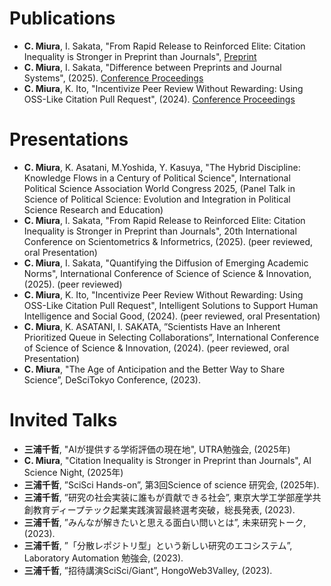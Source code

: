 # Publications
* **C. Miura**, I. Sakata, "From Rapid Release to Reinforced Elite: Citation Inequality is Stronger in Preprint than Journals", 
[Preprint](https://arxiv.org/abs/2506.07547)
* **C. Miura**, I. Sakata, "Difference between Preprints and Journal Systems", (2025). [Conference Proceedings](https://issi2025.iiap.sci.am/wp-content/uploads/2025/07/15%E2%80%A4-difference_preprints_journalsdocx_285.pdf)
* **C. Miura**, K. Ito, "Incentivize Peer Review Without Rewarding: Using OSS-Like Citation Pull Request", (2024). [Conference Proceedings](https://link.springer.com/chapter/10.1007/978-3-031-78090-5_10)

# Presentations
* __**C. Miura**__, K. Asatani, M.Yoshida, Y. Kasuya, "The Hybrid Discipline: Knowledge Flows in a Century of Political Science", International Political Science Association World Congress 2025, (Panel Talk in Science of Political Science: Evolution and Integration in Political Science Research and Education)
* **C. Miura**, I. Sakata, "From Rapid Release to Reinforced Elite: Citation Inequality is Stronger in Preprint than Journals", 20th International Conference on Scientometrics & Informetrics, (2025). (peer reviewed, oral Presentation)
* **C. Miura**, I. Sakata, "Quantifying the Diffusion of Emerging Academic Norms", International Conference of Science of Science & Innovation, (2025). (peer reviewed)
* **C. Miura**, K. Ito, "Incentivize Peer Review Without Rewarding: Using OSS-Like Citation Pull Request", Intelligent Solutions to Support Human Intelligence and Social Good, (2024). (peer reviewed, oral Presentation)
* **C. Miura**, K. ASATANI, I. SAKATA, ”Scientists Have an Inherent Prioritized Queue in Selecting Collaborations”, International Conference of Science of Science & Innovation, (2024). (peer reviewed, oral Presentation)
* **C. Miura**, "The Age of Anticipation and the Better Way to Share Science”, DeSciTokyo Conference, (2023).

# Invited Talks
* **三浦千哲**, "AIが提供する学術評価の現在地", UTRA勉強会, (2025年)
* **C. Miura**, "Citation Inequality is Stronger in Preprint than Journals", AI Science Night, (2025年)
* **三浦千哲**, ”SciSci Hands-on”, 第3回Science of science 研究会, (2025年).
* **三浦千哲**, ”研究の社会実装に誰もが貢献できる社会”, 東京大学工学部産学共創教育ディープテック起業実践演習最終選考突破，総長発表, (2023).
* **三浦千哲**, ”みんなが解きたいと思える面白い問いとは”, 未来研究トーク, (2023).
* **三浦千哲**, ”「分散レポジトリ型」という新しい研究のエコシステム”, Laboratory Automation 勉強会, (2023).
* **三浦千哲**, ”招待講演SciSci/Giant”, HongoWeb3Valley, (2023).
